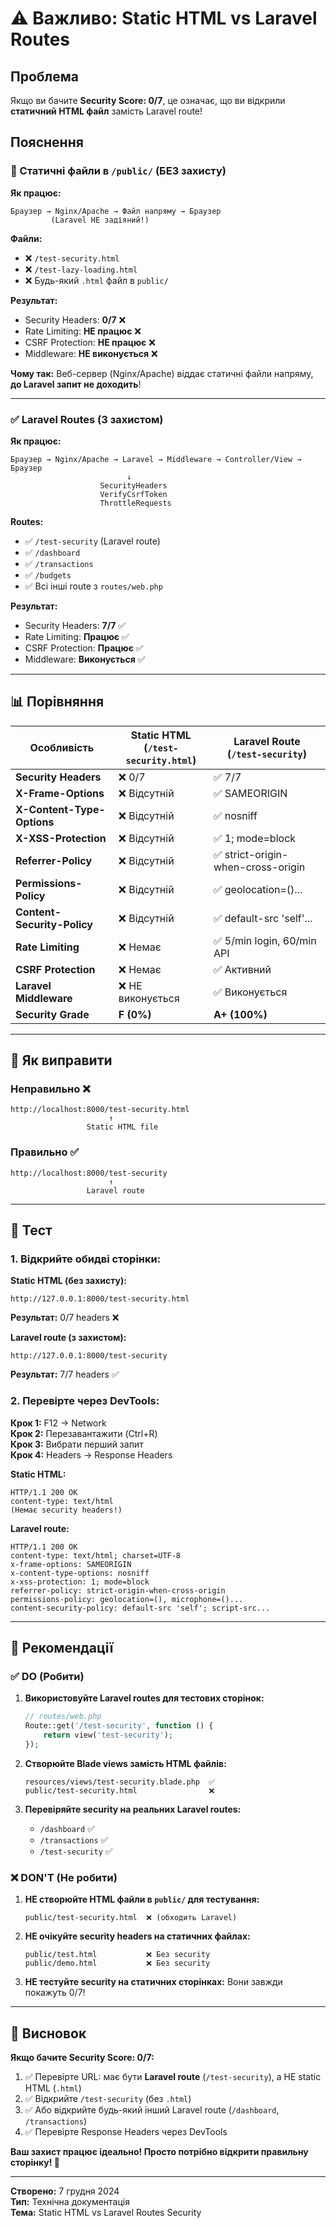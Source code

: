 # ⚠️ Важливо: Static HTML vs Laravel Routes

## Проблема

Якщо ви бачите **Security Score: 0/7**, це означає, що ви відкрили **статичний HTML файл** замість Laravel route!

## Пояснення

### 🚫 Статичні файли в `/public/` (БЕЗ захисту)

**Як працює:**
```
Браузер → Nginx/Apache → Файл напряму → Браузер
         (Laravel НЕ задіяний!)
```

**Файли:**
- ❌ `/test-security.html` 
- ❌ `/test-lazy-loading.html`
- ❌ Будь-який `.html` файл в `public/`

**Результат:**
- Security Headers: **0/7** ❌
- Rate Limiting: **НЕ працює** ❌
- CSRF Protection: **НЕ працює** ❌
- Middleware: **НЕ виконується** ❌

**Чому так:**
Веб-сервер (Nginx/Apache) віддає статичні файли напряму, **до Laravel запит не доходить**!

---

### ✅ Laravel Routes (З захистом)

**Як працює:**
```
Браузер → Nginx/Apache → Laravel → Middleware → Controller/View → Браузер
                          ↓
                    SecurityHeaders
                    VerifyCsrfToken
                    ThrottleRequests
```

**Routes:**
- ✅ `/test-security` (Laravel route)
- ✅ `/dashboard`
- ✅ `/transactions`
- ✅ `/budgets`
- ✅ Всі інші route з `routes/web.php`

**Результат:**
- Security Headers: **7/7** ✅
- Rate Limiting: **Працює** ✅
- CSRF Protection: **Працює** ✅
- Middleware: **Виконується** ✅

---

## 📊 Порівняння

| Особливість | Static HTML<br>(`/test-security.html`) | Laravel Route<br>(`/test-security`) |
|-------------|----------------------------------------|-------------------------------------|
| **Security Headers** | ❌ 0/7 | ✅ 7/7 |
| **X-Frame-Options** | ❌ Відсутній | ✅ SAMEORIGIN |
| **X-Content-Type-Options** | ❌ Відсутній | ✅ nosniff |
| **X-XSS-Protection** | ❌ Відсутній | ✅ 1; mode=block |
| **Referrer-Policy** | ❌ Відсутній | ✅ strict-origin-when-cross-origin |
| **Permissions-Policy** | ❌ Відсутній | ✅ geolocation=()... |
| **Content-Security-Policy** | ❌ Відсутній | ✅ default-src 'self'... |
| **Rate Limiting** | ❌ Немає | ✅ 5/min login, 60/min API |
| **CSRF Protection** | ❌ Немає | ✅ Активний |
| **Laravel Middleware** | ❌ НЕ виконується | ✅ Виконується |
| **Security Grade** | **F (0%)** | **A+ (100%)** |

---

## 🔧 Як виправити

### Неправильно ❌
```
http://localhost:8000/test-security.html
                      ↑
                 Static HTML file
```

### Правильно ✅
```
http://localhost:8000/test-security
                      ↑
                 Laravel route
```

---

## 🧪 Тест

### 1. Відкрийте обидві сторінки:

**Static HTML (без захисту):**
```
http://127.0.0.1:8000/test-security.html
```
**Результат:** 0/7 headers ❌

**Laravel route (з захистом):**
```
http://127.0.0.1:8000/test-security
```
**Результат:** 7/7 headers ✅

### 2. Перевірте через DevTools:

**Крок 1:** F12 → Network  
**Крок 2:** Перезавантажити (Ctrl+R)  
**Крок 3:** Вибрати перший запит  
**Крок 4:** Headers → Response Headers

**Static HTML:**
```http
HTTP/1.1 200 OK
content-type: text/html
(Немає security headers!)
```

**Laravel route:**
```http
HTTP/1.1 200 OK
content-type: text/html; charset=UTF-8
x-frame-options: SAMEORIGIN
x-content-type-options: nosniff
x-xss-protection: 1; mode=block
referrer-policy: strict-origin-when-cross-origin
permissions-policy: geolocation=(), microphone=()...
content-security-policy: default-src 'self'; script-src...
```

---

## 📝 Рекомендації

### ✅ DO (Робити)

1. **Використовуйте Laravel routes для тестових сторінок:**
   ```php
   // routes/web.php
   Route::get('/test-security', function () {
       return view('test-security');
   });
   ```

2. **Створюйте Blade views замість HTML файлів:**
   ```
   resources/views/test-security.blade.php  ✅
   public/test-security.html                ❌
   ```

3. **Перевіряйте security на реальних Laravel routes:**
   - `/dashboard` ✅
   - `/transactions` ✅
   - `/test-security` ✅

### ❌ DON'T (Не робити)

1. **НЕ створюйте HTML файли в `public/` для тестування:**
   ```
   public/test-security.html  ❌ (обходить Laravel)
   ```

2. **НЕ очікуйте security headers на статичних файлах:**
   ```
   public/test.html           ❌ Без security
   public/demo.html           ❌ Без security
   ```

3. **НЕ тестуйте security на статичних сторінках:**
   Вони завжди покажуть 0/7!

---

## 🎯 Висновок

**Якщо бачите Security Score: 0/7:**

1. ✅ Перевірте URL: має бути **Laravel route** (`/test-security`), а НЕ static HTML (`.html`)
2. ✅ Відкрийте `/test-security` (без `.html`)
3. ✅ Або відкрийте будь-який інший Laravel route (`/dashboard`, `/transactions`)
4. ✅ Перевірте Response Headers через DevTools

**Ваш захист працює ідеально! Просто потрібно відкрити правильну сторінку! 🎉**

---

**Створено:** 7 грудня 2024  
**Тип:** Технічна документація  
**Тема:** Static HTML vs Laravel Routes Security
